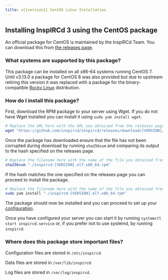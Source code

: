 ```yaml
---
title: v{{version}} CentOS Linux Installation
---
```


## Installing InspIRCd 3 using the CentOS package

An official package for CentOS is maintained by the InspIRCd Team. You can download this from [the releases page](https://github.com/inspircd/inspircd/releases/latest).

### What systems are supported by this package?

This package can be installed on all x86-64 systems running CentOS 7. Until v3.13.0 a package for CentOS 8 was also provided but due to upstream retiring this version it was replaced with a package for the binary-compatible [Rocky Linux](/3/installation/rocky) distribution.

### How do I install this package?

First, download the RPM package to your server using Wget. If you do not have Wget installed you can install it using `sudo yum install wget`.

```sh
# Replace the URL here with the URL you obtained from the releases page.
wget "https://github.com/inspircd/inspircd/releases/download/[VERSION]/inspircd-[VERSION].el7.x86_64.rpm"
```

Once the package has downloaded ensure that the file has not been corrupted during download by running `sha256sum` and comparing its output to the hash specified on the releases page.

```sh
# Replace the filename here with the name of the file you obtained from the releases page.
sha256sum "./inspircd-[VERSION].el7.x86_64.rpm"
```

If the hash matches the one specified on the releases page you can proceed to install the package.

```sh
# Replace the filename here with the name of the file you obtained from the releases page.
sudo yum install "./inspircd-[VERSION].el7.x86_64.rpm"
```

The package should now be installed and you can proceed to set up your [configuration](/3/configuration).

Once you have configured your server you can start it by running `systemctl start inspircd.service` or, if you prefer not to use systemd, by running `inspircd`.

### Where does this package store important files?

Configuration files are stored in `/etc/inspircd`.

Data files are stored in `/var/lib/inspircd`.

Log files are stored in `/var/log/inspircd`.
